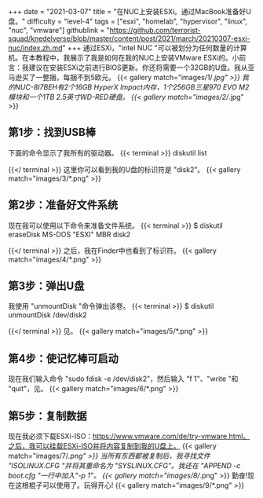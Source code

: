+++
date = "2021-03-07"
title = "在NUC上安装ESXi。通过MacBook准备好U盘。"
difficulty = "level-4"
tags = ["esxi", "homelab", "hypervisor", "linux", "nuc", "vmware"]
githublink = "https://github.com/terrorist-squad/knedelverse/blob/master/content/post/2021/march/20210307-esxi-nuc/index.zh.md"
+++
通过ESXi，"intel NUC "可以被划分为任何数量的计算机。在本教程中，我展示了我是如何在我的NUC上安装VMware ESXi的。小前言：我建议在安装ESXi之前进行BIOS更新。你还将需要一个32GB的U盘。我从亚马逊买了一整捆，每捆不到5欧元。
{{< gallery match="images/1/*.jpg" >}}
我的NUC-8I7BEH有2个16GB HyperX Impact内存，1个256GB三星970 EVO M2模块和一个1TB 2.5英寸WD-RED硬盘。
{{< gallery match="images/2/*.jpg" >}}

## 第1步：找到USB棒
下面的命令显示了我所有的驱动器。
{{< terminal >}}
diskutil list

{{</ terminal >}}
这里你可以看到我的U盘的标识符是 "disk2"。
{{< gallery match="images/3/*.png" >}}

## 第2步：准备好文件系统
现在我可以使用以下命令来准备文件系统。
{{< terminal >}}
$ diskutil eraseDisk MS-DOS "ESXI" MBR disk2

{{</ terminal >}}
之后，我在Finder中也看到了标识符。
{{< gallery match="images/4/*.png" >}}

## 第3步：弹出U盘
我使用 "unmountDisk "命令弹出该卷。
{{< terminal >}}
$ diskutil unmountDisk /dev/disk2

{{</ terminal >}}
见。
{{< gallery match="images/5/*.png" >}}

## 第4步：使记忆棒可启动
现在我们输入命令 "sudo fdisk -e /dev/disk2"，然后输入 "f 1"、"write "和 "quit"，见。
{{< gallery match="images/6/*.png" >}}

## 第5步：复制数据
现在我必须下载ESXi-ISO：https://www.vmware.com/de/try-vmware.html。之后，我可以挂载ESXi-ISO并将内容复制到我的U盘上。
{{< gallery match="images/7/*.png" >}}
当所有东西都被复制后，我寻找文件 "ISOLINUX.CFG "并将其重命名为 "SYSLINUX.CFG"。我还在 "APPEND -c boot.cfg "一行中加入"-p 1"。
{{< gallery match="images/8/*.png" >}}
勤奋!现在这根棍子可以使用了。玩得开心!
{{< gallery match="images/9/*.png" >}}
